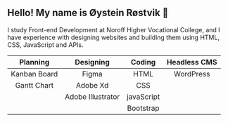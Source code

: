 <h2>
  Hello! My name is Øystein Røstvik 👋 
</h2>
<p>
  I study Front-end Development at Noroff Higher Vocational College, and I have experience with designing websites and building them using HTML, CSS, JavaScript and    APIs.
</p>
<div align="center">
  
  |    Planning     |    Designing    |     Coding      |  Headless CMS   |
  |      :---:      |      :---:      |      :---:      |      :---:      |
  |  Kanban Board   |     Figma       |      HTML       |    WordPress    |
  |   Gantt Chart   |    Adobe Xd     |      CSS        |                 |
  |                 |Adobe Illustrator|   javaScript    |                 |
  |                 |                 |   Bootstrap     |                 |
</div>

<!--
**Tanix98/Tanix98** is a ✨ _special_ ✨ repository because its `README.md` (this file) appears on your GitHub profile.

Here are some ideas to get you started:

- 🔭 I’m currently working on ...
- 🌱 I’m currently learning ...
- 👯 I’m looking to collaborate on ...
- 🤔 I’m looking for help with ...
- 💬 Ask me about ...
- 📫 How to reach me: ...
- 😄 Pronouns: ...
- ⚡ Fun fact: ...
-->
